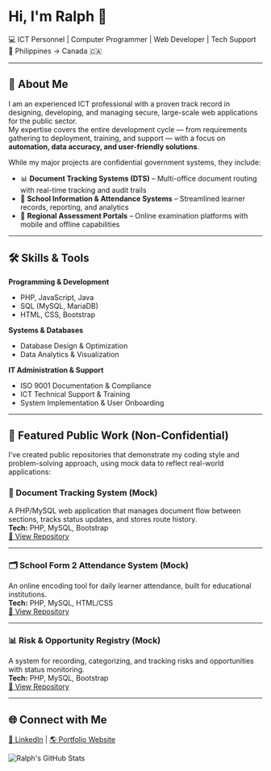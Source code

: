 # Hi, I'm Ralph 👋

💻 ICT Personnel | Computer Programmer | Web Developer | Tech Support
📍 Philippines → Canada 🇨🇦  

---

## 🚀 About Me
I am an experienced ICT professional with a proven track record in designing, developing, and managing secure, large-scale web applications for the public sector.  
My expertise covers the entire development cycle — from requirements gathering to deployment, training, and support — with a focus on **automation, data accuracy, and user-friendly solutions**.

While my major projects are confidential government systems, they include:

- 📊 **Document Tracking Systems (DTS)** – Multi-office document routing with real-time tracking and audit trails  
- 🏫 **School Information & Attendance Systems** – Streamlined learner records, reporting, and analytics  
- 📂 **Regional Assessment Portals** – Online examination platforms with mobile and offline capabilities  

---

## 🛠️ Skills & Tools

**Programming & Development**  
- PHP, JavaScript, Java  
- SQL (MySQL, MariaDB)  
- HTML, CSS, Bootstrap  

**Systems & Databases**  
- Database Design & Optimization  
- Data Analytics & Visualization  

**IT Administration & Support**  
- ISO 9001 Documentation & Compliance  
- ICT Technical Support & Training  
- System Implementation & User Onboarding  

---

## 📌 Featured Public Work (Non-Confidential)
I’ve created public repositories that demonstrate my coding style and problem-solving approach, using mock data to reflect real-world applications:  

### 📁 Document Tracking System (Mock)
A PHP/MySQL web application that manages document flow between sections, tracks status updates, and stores route history.  
**Tech:** PHP, MySQL, Bootstrap  
[🔗 View Repository](https://github.com/ChampRedRalph/Document-Tracking-System)  

---

### 🗂 School Form 2 Attendance System (Mock)
An online encoding tool for daily learner attendance, built for educational institutions.  
**Tech:** PHP, MySQL, HTML/CSS  
[🔗 View Repository](https://github.com/ChampRedRalph/School-Attendance-Tracker)  

---

### 📊 Risk & Opportunity Registry (Mock)
A system for recording, categorizing, and tracking risks and opportunities with status monitoring.  
**Tech:** PHP, MySQL, Bootstrap  
[🔗 View Repository](https://github.com/ChampRedRalph/Risk-Opportunity-Registry)  


---

## 🌐 Connect with Me
[💼 LinkedIn](https://www.linkedin.com/in/ralph-simon-mabulay-77111b107/) | [🌎 Portfolio Website](https://www.ralphsimonmabulay.me/)

![Ralph's GitHub Stats](https://github-readme-stats.vercel.app/api?username=champredralph&show_icons=true&theme=tokyonight)

